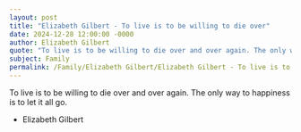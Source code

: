 ```yaml
---
layout: post
title: "Elizabeth Gilbert - To live is to be willing to die over"
date: 2024-12-28 12:00:00 -0000
author: Elizabeth Gilbert
quote: "To live is to be willing to die over and over again. The only way to happiness is to let it all go."
subject: Family
permalink: /Family/Elizabeth Gilbert/Elizabeth Gilbert - To live is to be willing to die over
---
```


To live is to be willing to die over and over again. The only way to happiness is to let it all go.

- Elizabeth Gilbert
